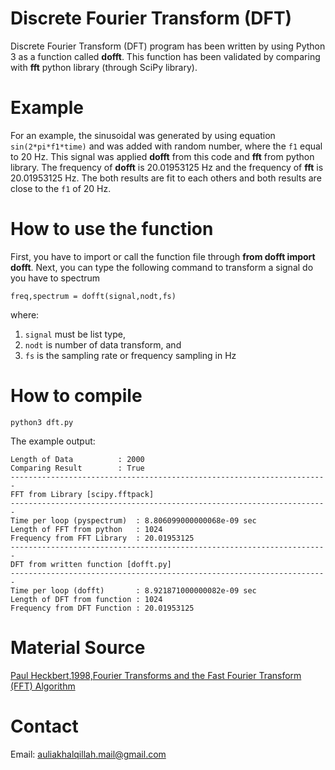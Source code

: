 # Discrete Fourier Transform (DFT)
Discrete Fourier Transform (DFT) program has been written by using Python 3 as a function called **dofft**. This function has been validated by comparing with **fft** python library (through SciPy library). 
# Example
For an example, the sinusoidal was generated by using equation `sin(2*pi*f1*time)` and was added with random number, where the `f1` equal to 20 Hz. This signal was applied **dofft** from this code and **fft** from python library. The frequency of **dofft** is 20.01953125 Hz and the frequency of **fft** is 20.01953125 Hz. The both results are fit to each others and both results are close to the `f1` of 20 Hz.
# How to use the function
First, you have to import or call the function file through **from dofft import dofft**. Next, you can type the following command to transform a signal do you have to spectrum
```
freq,spectrum = dofft(signal,nodt,fs)
```
where:
1. `signal` must be list type,
2. `nodt` is number of data transform, and
3. `fs` is the sampling rate or frequency sampling in Hz
# How to compile
```
python3 dft.py
```
The example output:
```
Length of Data			: 2000
Comparing Result		: True
-----------------------------------------------------------------------
FFT from Library [scipy.fftpack]
-----------------------------------------------------------------------
Time per loop (pyspectrum)	: 8.806099000000068e-09 sec
Length of FFT from python	: 1024
Frequency from FFT Library	: 20.01953125
-----------------------------------------------------------------------
DFT from written function [dofft.py]
-----------------------------------------------------------------------
Time per loop (dofft)		: 8.921871000000082e-09 sec
Length of DFT from function	: 1024
Frequency from DFT Function	: 20.01953125
```
# Material Source
[Paul Heckbert,1998,Fourier Transforms and the Fast Fourier Transform (FFT) Algorithm](http://www.cs.cmu.edu/afs/andrew/scs/cs/15-463/2001/pub/www/notes/fourier/fourier.pdf)
# Contact
Email: auliakhalqillah.mail@gmail.com

